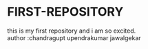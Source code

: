 # FIRST-REPOSITORY
this is my first repository and i am so excited.
<br>
author :chandragupt upendrakumar jawalgekar

